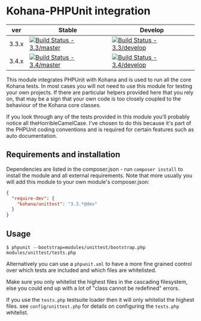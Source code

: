 # Kohana-PHPUnit integration

| ver   | Stable                                                                                                                               | Develop                                                                                                                                |
|-------|--------------------------------------------------------------------------------------------------------------------------------------|----------------------------------------------------------------------------------------------------------------------------------------|
| 3.3.x | [![Build Status - 3.3/master](https://travis-ci.org/kohana/unittest.svg?branch=3.3%2Fmaster)](https://travis-ci.org/kohana/unittest) | [![Build Status - 3.3/develop](https://travis-ci.org/kohana/unittest.svg?branch=3.3%2Fdevelop)](https://travis-ci.org/kohana/unittest) |
| 3.4.x | [![Build Status - 3.4/master](https://travis-ci.org/kohana/unittest.svg?branch=3.4%2Fmaster)](https://travis-ci.org/kohana/unittest) | [![Build Status - 3.4/develop](https://travis-ci.org/kohana/unittest.svg?branch=3.4%2Fdevelop)](https://travis-ci.org/kohana/unittest) |

This module integrates PHPUnit with Kohana and is used to run all the core Kohana tests. In most cases you will not
need to use this module for testing your own projects. If there are particular helpers provided here that you rely on,
that may be a sign that your own code is too closely coupled to the behaviour of the Kohana core classes.

If you look through any of the tests provided in this module you'll probably notice all theHorribleCamelCase.
I've chosen to do this because it's part of the PHPUnit coding conventions and is required for certain features such as auto documentation.

## Requirements and installation

Dependencies are listed in the composer.json - run `composer install` to install the module and all external requirements.
Note that more usually you will add this module to your own module's composer.json:

```json
{
  "require-dev": {
    "kohana/unittest": "3.3.*@dev"
  }
}
```

## Usage

	$ phpunit --bootstrap=modules/unittest/bootstrap.php modules/unittest/tests.php

Alternatively you can use a `phpunit.xml` to have a more fine grained control
over which tests are included and which files are whitelisted.

Make sure you only whitelist the highest files in the cascading filesystem, else
you could end up with a lot of "class cannot be redefined" errors.  

If you use the `tests.php` testsuite loader then it will only whitelist the
highest files. see `config/unittest.php` for details on configuring the
`tests.php` whitelist.
